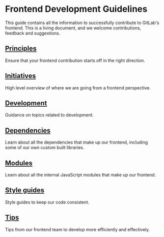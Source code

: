 # Frontend Development Guidelines

This guide contains all the information to successfully contribute to GitLab's frontend.
This is a living document, and we welcome contributions, feedback and suggestions.

## [Principles](principles.md)

Ensure that your frontend contribution starts off in the right direction.

## [Initiatives](initiatives.md)

High level overview of where we are going from a frontend perspective.

## [Development](development/index.md)

Guidance on topics related to development.

## [Dependencies](dependencies.md)

Learn about all the dependencies that make up our frontend, including some of our own custom built libraries.

## [Modules](modules/index.md)

Learn about all the internal JavaScript modules that make up our frontend.

## [Style guides](style/index.md)

Style guides to keep our code consistent.

## [Tips](tips.md)

Tips from our frontend team to develop more efficiently and effectively.
